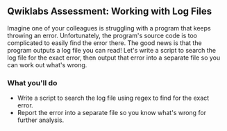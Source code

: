 ## Qwiklabs Assessment: Working with Log Files

Imagine one of your colleagues is struggling with a program that keeps throwing an error. Unfortunately, the program's source code is too complicated to easily find the error there. The good news is that the program outputs a log file you can read! Let's write a script to search the log file for the exact error, then output that error into a separate file so you can work out what's wrong.

### What you'll do

* Write a script to search the log file using regex to find for the exact error.
* Report the error into a separate file so you know what's wrong for further analysis.